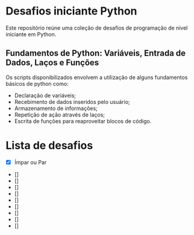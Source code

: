 # Desafios iniciante Python
Este repositório reúne uma coleção de desafios de programação de nível iniciante em Python.

## Fundamentos de Python: Variáveis, Entrada de Dados, Laços e Funções
Os scripts disponibilizados envolvem a utilização de alguns fundamentos básicos de python como: 

- Declaração de variáveis;
- Recebimento de dados inseridos pelo usuário;
- Armazenamento de informações;
- Repetição de ação através de laços;
- Escrita de funções para reaproveitar blocos de código.

# Lista de desafios
- [x] Ímpar ou Par
- []
- []
- []
- []
- []
- []
- []
- []
- []
